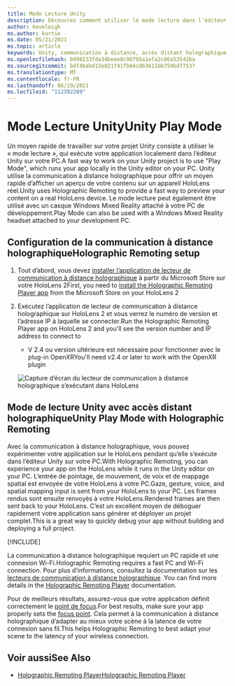 ```yaml
---
title: Mode Lecture Unity
description: Découvrez comment utiliser le mode lecture dans l’éditeur Unity pour afficher un aperçu des modifications apportées à votre application sur un appareil sans déployer une application.
author: keveleigh
ms.author: kurtie
ms.date: 05/21/2021
ms.topic: article
keywords: Unity, communication à distance, accès distant holographique, lecteur de communication à distance holographique, HoloLens, casque de réalité mixte, casque de réalité mixte, casque de réalité virtuelle, mode de lecture Unity
ms.openlocfilehash: b998233fda34beee0c98795a1efa2c86a53541ba
ms.sourcegitcommit: bdf4babd13e021f41fb04cdb3611bb759bd77537
ms.translationtype: MT
ms.contentlocale: fr-FR
ms.lasthandoff: 06/19/2021
ms.locfileid: "112392289"
---
```

# <a name="unity-play-mode"></a><span data-ttu-id="9c31a-104">Mode Lecture Unity</span><span class="sxs-lookup"><span data-stu-id="9c31a-104">Unity Play Mode</span></span>

<span data-ttu-id="9c31a-105">Un moyen rapide de travailler sur votre projet Unity consiste à utiliser le « mode lecture », qui exécute votre application localement dans l’éditeur Unity sur votre PC.</span><span class="sxs-lookup"><span data-stu-id="9c31a-105">A fast way to work on your Unity project is to use "Play Mode", which runs your app locally in the Unity editor on your PC.</span></span> <span data-ttu-id="9c31a-106">Unity utilise la communication à distance holographique pour offrir un moyen rapide d’afficher un aperçu de votre contenu sur un appareil HoloLens réel.</span><span class="sxs-lookup"><span data-stu-id="9c31a-106">Unity uses Holographic Remoting to provide a fast way to preview your content on a real HoloLens device.</span></span> <span data-ttu-id="9c31a-107">Le mode lecture peut également être utilisé avec un casque Windows Mixed Reality attaché à votre PC de développement.</span><span class="sxs-lookup"><span data-stu-id="9c31a-107">Play Mode can also be used with a Windows Mixed Reality headset attached to your development PC.</span></span>

## <a name="holographic-remoting-setup"></a><span data-ttu-id="9c31a-108">Configuration de la communication à distance holographique</span><span class="sxs-lookup"><span data-stu-id="9c31a-108">Holographic Remoting setup</span></span>

1. <span data-ttu-id="9c31a-109">Tout d’abord, vous devez [installer l’application de lecteur de communication à distance holographique](https://www.microsoft.com/store/productId/9NBLGGH4SV40) à partir du Microsoft Store sur votre HoloLens 2</span><span class="sxs-lookup"><span data-stu-id="9c31a-109">First, you need to [install the Holographic Remoting Player app](https://www.microsoft.com/store/productId/9NBLGGH4SV40) from the Microsoft Store on your HoloLens 2</span></span>
2. <span data-ttu-id="9c31a-110">Exécutez l’application de lecteur de communication à distance holographique sur HoloLens 2 et vous verrez le numéro de version et l’adresse IP à laquelle se connecter.</span><span class="sxs-lookup"><span data-stu-id="9c31a-110">Run the Holographic Remoting Player app on HoloLens 2 and you'll see the version number and IP address to connect to</span></span>
    * <span data-ttu-id="9c31a-111">V 2.4 ou version ultérieure est nécessaire pour fonctionner avec le plug-in OpenXR</span><span class="sxs-lookup"><span data-stu-id="9c31a-111">You'll need v2.4 or later to work with the OpenXR plugin</span></span>

    ![Capture d’écran du lecteur de communication à distance holographique s’exécutant dans HoloLens](images/openxr-features-img-01.png)

## <a name="unity-play-mode-with-holographic-remoting"></a><span data-ttu-id="9c31a-113">Mode de lecture Unity avec accès distant holographique</span><span class="sxs-lookup"><span data-stu-id="9c31a-113">Unity Play Mode with Holographic Remoting</span></span>

<span data-ttu-id="9c31a-114">Avec la communication à distance holographique, vous pouvez expérimenter votre application sur le HoloLens pendant qu’elle s’exécute dans l’éditeur Unity sur votre PC.</span><span class="sxs-lookup"><span data-stu-id="9c31a-114">With Holographic Remoting, you can experience your app on the HoloLens while it runs in the Unity editor on your PC.</span></span> <span data-ttu-id="9c31a-115">L’entrée de pointage, de mouvement, de voix et de mappage spatial est envoyée de votre HoloLens à votre PC.</span><span class="sxs-lookup"><span data-stu-id="9c31a-115">Gaze, gesture, voice, and spatial mapping input is sent from your HoloLens to your PC.</span></span> <span data-ttu-id="9c31a-116">Les frames rendus sont ensuite renvoyés à votre HoloLens.</span><span class="sxs-lookup"><span data-stu-id="9c31a-116">Rendered frames are then sent back to your HoloLens.</span></span> <span data-ttu-id="9c31a-117">C’est un excellent moyen de déboguer rapidement votre application sans générer et déployer un projet complet.</span><span class="sxs-lookup"><span data-stu-id="9c31a-117">This is a great way to quickly debug your app without building and deploying a full project.</span></span>

[!INCLUDE[](includes/unity-play-mode.md)]

<span data-ttu-id="9c31a-118">La communication à distance holographique requiert un PC rapide et une connexion Wi-Fi.</span><span class="sxs-lookup"><span data-stu-id="9c31a-118">Holographic Remoting requires a fast PC and Wi-Fi connection.</span></span> <span data-ttu-id="9c31a-119">Pour plus d’informations, consultez la documentation sur les [lecteurs de communication à distance holographique](../platform-capabilities-and-apis/holographic-remoting-player.md) .</span><span class="sxs-lookup"><span data-stu-id="9c31a-119">You can find more details in the [Holographic Remoting Player](../platform-capabilities-and-apis/holographic-remoting-player.md) documentation.</span></span>

<span data-ttu-id="9c31a-120">Pour de meilleurs résultats, assurez-vous que votre application définit correctement le [point de focus](focus-point-in-unity.md).</span><span class="sxs-lookup"><span data-stu-id="9c31a-120">For best results, make sure your app properly sets the [focus point](focus-point-in-unity.md).</span></span> <span data-ttu-id="9c31a-121">Cela permet à la communication à distance holographique d’adapter au mieux votre scène à la latence de votre connexion sans fil.</span><span class="sxs-lookup"><span data-stu-id="9c31a-121">This helps Holographic Remoting to best adapt your scene to the latency of your wireless connection.</span></span>

## <a name="see-also"></a><span data-ttu-id="9c31a-122">Voir aussi</span><span class="sxs-lookup"><span data-stu-id="9c31a-122">See Also</span></span>

* [<span data-ttu-id="9c31a-123">Holographic Remoting Player</span><span class="sxs-lookup"><span data-stu-id="9c31a-123">Holographic Remoting Player</span></span>](../platform-capabilities-and-apis/holographic-remoting-player.md)
